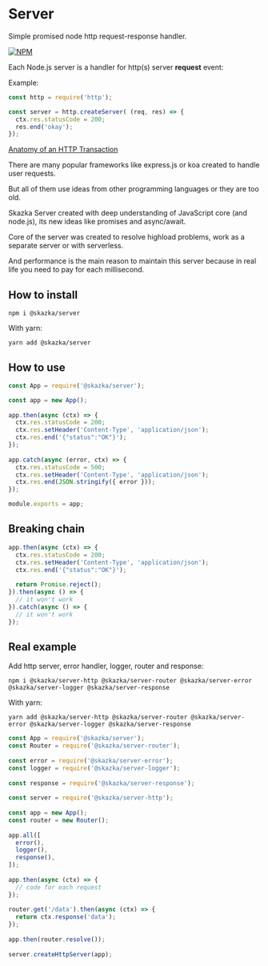 # Server

Simple promised node http request-response handler.

[![NPM](https://nodei.co/npm/@skazka/server.png)](https://npmjs.org/package/@skazka/server)

Each Node.js server is a handler for http(s) server **request** event:

Example:

```javascript
const http = require('http');

const server = http.createServer( (req, res) => {
  ctx.res.statusCode = 200;
  res.end('okay');
});
```
   
[Anatomy of an HTTP Transaction](https://nodejs.org/en/docs/guides/anatomy-of-an-http-transaction/)

There are many popular frameworks like express.js or koa created to handle user requests.

But all of them use ideas from other programming languages or they are too old.

Skazka Server created with deep understanding of JavaScript core (and node.js), its new ideas like promises and async/await.

Core of the server was created to resolve highload problems, work as a separate server or with serverless.

And performance is the main reason to maintain this server because in real life you need to pay for each millisecond. 

## How to install

    npm i @skazka/server
    
With yarn:

    yarn add @skazka/server
    
## How to use
    
```javascript
const App = require('@skazka/server');

const app = new App();
    
app.then(async (ctx) => {
  ctx.res.statusCode = 200;
  ctx.res.setHeader('Content-Type', 'application/json');
  ctx.res.end('{"status":"OK"}');
});
    
app.catch(async (error, ctx) => {
  ctx.res.statusCode = 500;
  ctx.res.setHeader('Content-Type', 'application/json');
  ctx.res.end(JSON.stringify({ error }));
});

module.exports = app;
```

## Breaking chain

```javascript
app.then(async (ctx) => {
  ctx.res.statusCode = 200;
  ctx.res.setHeader('Content-Type', 'application/json');
  ctx.res.end('{"status":"OK"}');
      
  return Promise.reject();
}).then(async () => {
  // it won't work
}).catch(async () => {
  // it won't work
});
```

## Real example

Add http server, error handler, logger, router and response:
    
    npm i @skazka/server-http @skazka/server-router @skazka/server-error @skazka/server-logger @skazka/server-response
          
With yarn:
    
    yarn add @skazka/server-http @skazka/server-router @skazka/server-error @skazka/server-logger @skazka/server-response

```javascript
const App = require('@skazka/server');
const Router = require('@skazka/server-router');
        
const error = require('@skazka/server-error');
const logger = require('@skazka/server-logger');
        
const response = require('@skazka/server-response');
        
const server = require('@skazka/server-http');
        
const app = new App();
const router = new Router();
        
app.all([
  error(),
  logger(),
  response(),
]);
    
app.then(async (ctx) => {
  // code for each request
});
    
router.get('/data').then(async (ctx) => {
  return ctx.response('data'); 
});
        
app.then(router.resolve());
        
server.createHttpServer(app);
```
